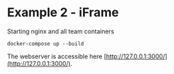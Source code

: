 # Example 2 - iFrame

Starting nginx and all team containers

    docker-compose up --build

The webserver is accessible here [http://127.0.0.1:3000/](http://127.0.0.1:3000/).
